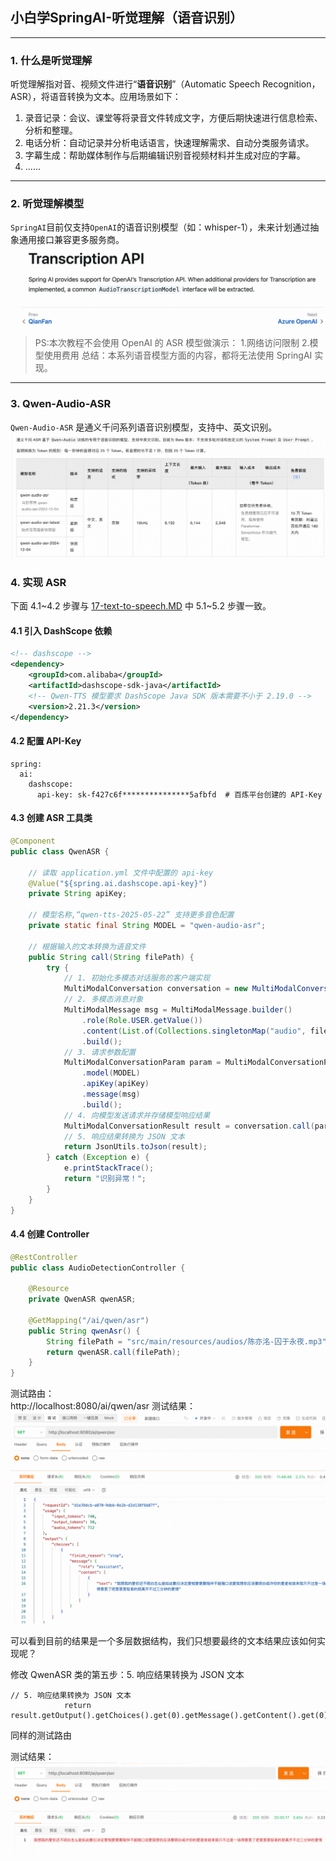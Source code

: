 ## 小白学SpringAI-听觉理解（语音识别）

---

### 1. 什么是听觉理解

听觉理解指对音、视频文件进行“**语音识别**”（Automatic Speech Recognition，ASR），将语音转换为文本。应用场景如下：
1. 录音记录：会议、课堂等将录音文件转成文字，方便后期快速进行信息检索、分析和整理。
2. 电话分析：自动记录并分析电话语言，快速理解需求、自动分类服务请求。
3. 字幕生成：帮助媒体制作与后期编辑识别音视频材料并生成对应的字幕。
4. ......

---

### 2. 听觉理解模型

`SpringAI`目前仅支持`OpenAI`的语音识别模型（如：whisper-1），未来计划通过抽象通用接口兼容更多服务商。
![SpringAI支持ASR的大模型](materials/18/spring-ai-supported-asr-models.png)

> PS:本次教程不会使用 OpenAI 的 ASR 模型做演示：
> 1.网络访问限制
> 2.模型使用费用
> 总结：本系列语音模型方面的内容，都将无法使用 SpringAI 实现。

---

### 3. Qwen-Audio-ASR

`Qwen-Audio-ASR` 是通义千问系列语音识别模型，支持中、英文识别。
![千问ASR介绍](materials/18/qwen-asr-desc.png)

### 4. 实现 ASR

下面 4.1~4.2 步骤与 [17-text-to-speech.MD](./17-text-to-speech.MD) 中 5.1~5.2 步骤一致。

#### 4.1 引入 DashScope 依赖

```xml
<!-- dashscope -->
<dependency>
    <groupId>com.alibaba</groupId>
    <artifactId>dashscope-sdk-java</artifactId>
    <!-- Qwen-TTS 模型要求 DashScope Java SDK 版本需要不小于 2.19.0 -->
    <version>2.21.3</version>
</dependency>
```

#### 4.2 配置 API-Key

```
spring:
  ai:
    dashscope:
      api-key: sk-f427c6f***************5afbfd  # 百炼平台创建的 API-Key
```

#### 4.3 创建 ASR 工具类

```java
@Component
public class QwenASR {

    // 读取 application.yml 文件中配置的 api-key
    @Value("${spring.ai.dashscope.api-key}")
    private String apiKey;

    // 模型名称,“qwen-tts-2025-05-22” 支持更多音色配置
    private static final String MODEL = "qwen-audio-asr";

    // 根据输入的文本转换为语音文件
    public String call(String filePath) {
        try {
            // 1. 初始化多模态对话服务的客户端实现
            MultiModalConversation conversation = new MultiModalConversation();
            // 2. 多模态消息对象
            MultiModalMessage msg = MultiModalMessage.builder()
                .role(Role.USER.getValue())
                .content(List.of(Collections.singletonMap("audio", filePath)))
                .build();
            // 3. 请求参数配置
            MultiModalConversationParam param = MultiModalConversationParam.builder()
                .model(MODEL)
                .apiKey(apiKey)
                .message(msg)
                .build();
            // 4. 向模型发送请求并存储模型响应结果
            MultiModalConversationResult result = conversation.call(param);
            // 5. 响应结果转换为 JSON 文本
            return JsonUtils.toJson(result);
        } catch (Exception e) {
            e.printStackTrace();
            return "识别异常！";
        }
    }
}
```

#### 4.4 创建 Controller

```java
@RestController
public class AudioDetectionController {

    @Resource
    private QwenASR qwenASR;

    @GetMapping("/ai/qwen/asr")
    public String qwenAsr() {
        String filePath = "src/main/resources/audios/陈亦洺-囚于永夜.mp3";
        return qwenASR.call(filePath);
    }
}
```

测试路由：<br/>
http://localhost:8080/ai/qwen/asr
测试结果：
![测试结果](materials/18/asr-result.png)

可以看到目前的结果是一个多层数据结构，我们只想要最终的文本结果应该如何实现呢？

修改 QwenASR 类的第五步：5. 响应结果转换为 JSON 文本

```
// 5. 响应结果转换为 JSON 文本
            return result.getOutput().getChoices().get(0).getMessage().getContent().get(0).get("text").toString();
```

同样的测试路由

测试结果：
![第二次测试结果](materials/18/asr-result-2.png)
